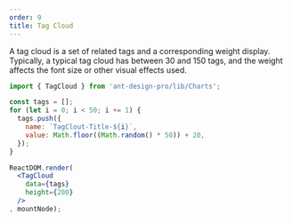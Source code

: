 ```yaml
---
order: 9
title: Tag Cloud
---
```


A tag cloud is a set of related tags and a corresponding weight display. Typically, a typical tag cloud has between 30 and 150 tags, and the weight affects the font size or other visual effects used.
````jsx
import { TagCloud } from 'ant-design-pro/lib/Charts';

const tags = [];
for (let i = 0; i < 50; i += 1) {
  tags.push({
    name: `TagClout-Title-${i}`,
    value: Math.floor((Math.random() * 50)) + 20,
  });
}

ReactDOM.render(
  <TagCloud
    data={tags}
    height={200}
  />
, mountNode);
````
